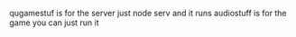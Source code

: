 qugamestuf is for the server just node serv and it runs
audiostuff is for the game you can just run it
